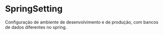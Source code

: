 # SpringSetting
Configuração de ambiente de desenvolvimento e de produção, com bancos de dados diferentes no spring.
